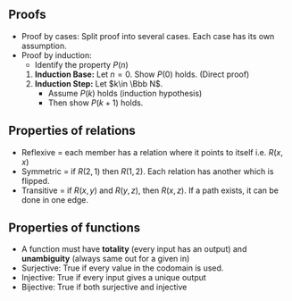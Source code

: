 ## Proofs
- Proof by cases: Split proof into several cases. Each case has its own assumption.
- Proof by induction:
	- Identify the property $P(n)$
	1. **Induction Base:** Let $n=0$. Show $P(0)$ holds. (Direct proof)
	2. **Induction Step:** Let $k\in \Bbb N$.
		- Assume $P(k)$ holds (induction hypothesis)
		- Then show $P(k+1)$ holds.

## Properties of relations
- Reflexive = each member has a relation where it points to itself i.e. $R(x,x)$
- Symmetric = if $R(2,1)$ then $R(1,2)$. Each relation has another which is flipped.
- Transitive = if $R(x,y)$ and $R(y,z)$, then $R(x,z)$. If a path exists, it can be done in one edge.

## Properties of functions
- A function must have **totality** (every input has an output) and **unambiguity** (always same out for a given in)
- Surjective: True if every value in the codomain is used.
- Injective: True if every input gives a unique output
- Bijective: True if both surjective and injective
